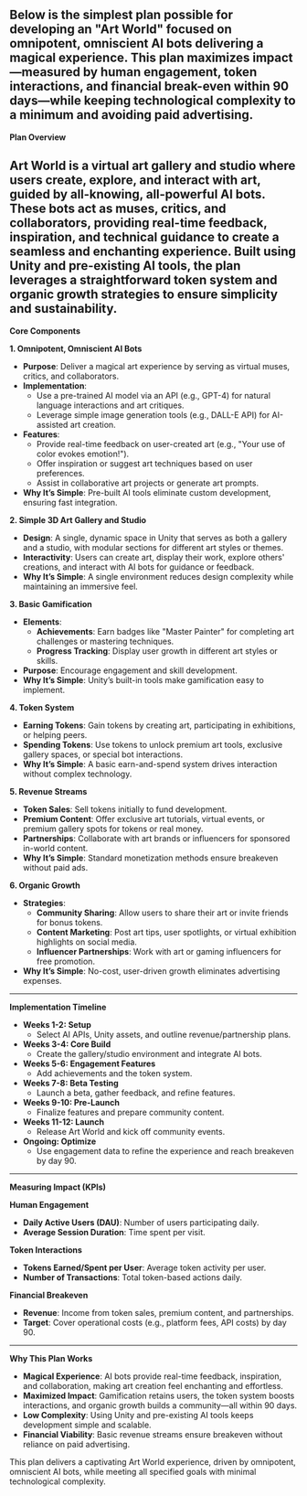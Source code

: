 Below is the simplest plan possible for developing an "Art World" focused on omnipotent, omniscient AI bots delivering a magical experience. This plan maximizes impact—measured by human engagement, token interactions, and financial break-even within 90 days—while keeping technological complexity to a minimum and avoiding paid advertising.  
---

**Plan Overview**

Art World is a virtual art gallery and studio where users create, explore, and interact with art, guided by all-knowing, all-powerful AI bots. These bots act as muses, critics, and collaborators, providing real-time feedback, inspiration, and technical guidance to create a seamless and enchanting experience. Built using Unity and pre-existing AI tools, the plan leverages a straightforward token system and organic growth strategies to ensure simplicity and sustainability.  
---

**Core Components**

**1\. Omnipotent, Omniscient AI Bots**

* **Purpose**: Deliver a magical art experience by serving as virtual muses, critics, and collaborators.  
* **Implementation**:  
  * Use a pre-trained AI model via an API (e.g., GPT-4) for natural language interactions and art critiques.  
  * Leverage simple image generation tools (e.g., DALL-E API) for AI-assisted art creation.  
* **Features**:  
  * Provide real-time feedback on user-created art (e.g., "Your use of color evokes emotion\!").  
  * Offer inspiration or suggest art techniques based on user preferences.  
  * Assist in collaborative art projects or generate art prompts.  
* **Why It’s Simple**: Pre-built AI tools eliminate custom development, ensuring fast integration.

**2\. Simple 3D Art Gallery and Studio**

* **Design**: A single, dynamic space in Unity that serves as both a gallery and a studio, with modular sections for different art styles or themes.  
* **Interactivity**: Users can create art, display their work, explore others' creations, and interact with AI bots for guidance or feedback.  
* **Why It’s Simple**: A single environment reduces design complexity while maintaining an immersive feel.

**3\. Basic Gamification**

* **Elements**:  
  * **Achievements**: Earn badges like "Master Painter" for completing art challenges or mastering techniques.  
  * **Progress Tracking**: Display user growth in different art styles or skills.  
* **Purpose**: Encourage engagement and skill development.  
* **Why It’s Simple**: Unity’s built-in tools make gamification easy to implement.

**4\. Token System**

* **Earning Tokens**: Gain tokens by creating art, participating in exhibitions, or helping peers.  
* **Spending Tokens**: Use tokens to unlock premium art tools, exclusive gallery spaces, or special bot interactions.  
* **Why It’s Simple**: A basic earn-and-spend system drives interaction without complex technology.

**5\. Revenue Streams**

* **Token Sales**: Sell tokens initially to fund development.  
* **Premium Content**: Offer exclusive art tutorials, virtual events, or premium gallery spots for tokens or real money.  
* **Partnerships**: Collaborate with art brands or influencers for sponsored in-world content.  
* **Why It’s Simple**: Standard monetization methods ensure breakeven without paid ads.

**6\. Organic Growth**

* **Strategies**:  
  * **Community Sharing**: Allow users to share their art or invite friends for bonus tokens.  
  * **Content Marketing**: Post art tips, user spotlights, or virtual exhibition highlights on social media.  
  * **Influencer Partnerships**: Work with art or gaming influencers for free promotion.  
* **Why It’s Simple**: No-cost, user-driven growth eliminates advertising expenses.

---

**Implementation Timeline**

* **Weeks 1-2: Setup**  
  * Select AI APIs, Unity assets, and outline revenue/partnership plans.  
* **Weeks 3-4: Core Build**  
  * Create the gallery/studio environment and integrate AI bots.  
* **Weeks 5-6: Engagement Features**  
  * Add achievements and the token system.  
* **Weeks 7-8: Beta Testing**  
  * Launch a beta, gather feedback, and refine features.  
* **Weeks 9-10: Pre-Launch**  
  * Finalize features and prepare community content.  
* **Weeks 11-12: Launch**  
  * Release Art World and kick off community events.  
* **Ongoing: Optimize**  
  * Use engagement data to refine the experience and reach breakeven by day 90\.

---

**Measuring Impact (KPIs)**

**Human Engagement**

* **Daily Active Users (DAU)**: Number of users participating daily.  
* **Average Session Duration**: Time spent per visit.

**Token Interactions**

* **Tokens Earned/Spent per User**: Average token activity per user.  
* **Number of Transactions**: Total token-based actions daily.

**Financial Breakeven**

* **Revenue**: Income from token sales, premium content, and partnerships.  
* **Target**: Cover operational costs (e.g., platform fees, API costs) by day 90\.

---

**Why This Plan Works**

* **Magical Experience**: AI bots provide real-time feedback, inspiration, and collaboration, making art creation feel enchanting and effortless.  
* **Maximized Impact**: Gamification retains users, the token system boosts interactions, and organic growth builds a community—all within 90 days.  
* **Low Complexity**: Using Unity and pre-existing AI tools keeps development simple and scalable.  
* **Financial Viability**: Basic revenue streams ensure breakeven without reliance on paid advertising.

This plan delivers a captivating Art World experience, driven by omnipotent, omniscient AI bots, while meeting all specified goals with minimal technological complexity.  
